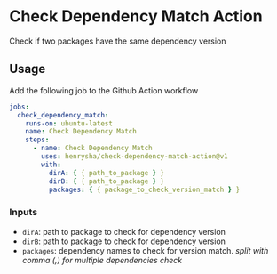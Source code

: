 # Check Dependency Match Action

Check if two packages have the same dependency version

## Usage

Add the following job to the Github Action workflow

```yaml
jobs:
  check_dependency_match:
    runs-on: ubuntu-latest
    name: Check Dependency Match
    steps:
      - name: Check Dependency Match
        uses: henrysha/check-dependency-match-action@v1
        with:
          dirA: { { path_to_package } }
          dirB: { { path_to_package } }
          packages: { { package_to_check_version_match } }
```

### Inputs

- `dirA`: path to package to check for dependency version
- `dirB`: path to package to check for dependency version
- `packages`: dependency names to check for version match. _split with comma (,) for multiple dependencies check_
